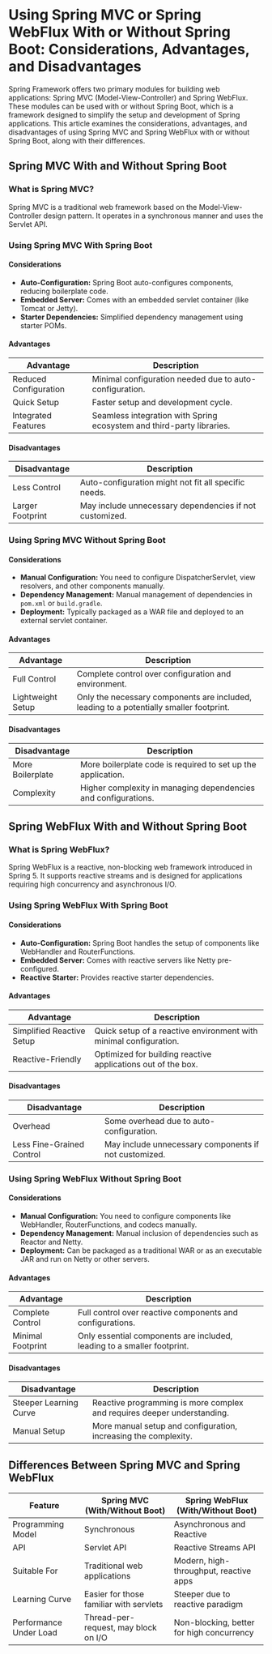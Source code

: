 # Using Spring MVC or Spring WebFlux With or Without Spring Boot: Considerations, Advantages, and Disadvantages

Spring Framework offers two primary modules for building web applications: Spring MVC (Model-View-Controller) and Spring WebFlux. These modules can be used with or without Spring Boot, which is a framework designed to simplify the setup and development of Spring applications. This article examines the considerations, advantages, and disadvantages of using Spring MVC and Spring WebFlux with or without Spring Boot, along with their differences.

## Spring MVC With and Without Spring Boot

### What is Spring MVC?

Spring MVC is a traditional web framework based on the Model-View-Controller design pattern. It operates in a synchronous manner and uses the Servlet API.

### Using Spring MVC With Spring Boot

#### Considerations

- **Auto-Configuration:** Spring Boot auto-configures components, reducing boilerplate code.
- **Embedded Server:** Comes with an embedded servlet container (like Tomcat or Jetty).
- **Starter Dependencies:** Simplified dependency management using starter POMs.

#### Advantages

| Advantage             | Description                                                           |
|-----------------------|-----------------------------------------------------------------------|
| Reduced Configuration | Minimal configuration needed due to auto-configuration.               |
| Quick Setup           | Faster setup and development cycle.                                   |
| Integrated Features   | Seamless integration with Spring ecosystem and third-party libraries. |

#### Disadvantages

| Disadvantage         | Description                                                                 |
|----------------------|-----------------------------------------------------------------------------|
| Less Control         | Auto-configuration might not fit all specific needs.                        |
| Larger Footprint     | May include unnecessary dependencies if not customized.                     |

### Using Spring MVC Without Spring Boot

#### Considerations

- **Manual Configuration:** You need to configure DispatcherServlet, view resolvers, and other components manually.
- **Dependency Management:** Manual management of dependencies in `pom.xml` or `build.gradle`.
- **Deployment:** Typically packaged as a WAR file and deployed to an external servlet container.

#### Advantages

| Advantage         | Description                                                                             |
|-------------------|-----------------------------------------------------------------------------------------|
| Full Control      | Complete control over configuration and environment.                                    |
| Lightweight Setup | Only the necessary components are included, leading to a potentially smaller footprint. |

#### Disadvantages

| Disadvantage     | Description                                                    |
|------------------|----------------------------------------------------------------|
| More Boilerplate | More boilerplate code is required to set up the application.   |
| Complexity       | Higher complexity in managing dependencies and configurations. |

## Spring WebFlux With and Without Spring Boot

### What is Spring WebFlux?

Spring WebFlux is a reactive, non-blocking web framework introduced in Spring 5. It supports reactive streams and is designed for applications requiring high concurrency and asynchronous I/O.

### Using Spring WebFlux With Spring Boot

#### Considerations

- **Auto-Configuration:** Spring Boot handles the setup of components like WebHandler and RouterFunctions.
- **Embedded Server:** Comes with reactive servers like Netty pre-configured.
- **Reactive Starter:** Provides reactive starter dependencies.

#### Advantages

| Advantage                 | Description                                                       |
|---------------------------|-------------------------------------------------------------------|
| Simplified Reactive Setup | Quick setup of a reactive environment with minimal configuration. |
| Reactive-Friendly         | Optimized for building reactive applications out of the box.      |

#### Disadvantages

| Disadvantage              | Description                                           |
|---------------------------|-------------------------------------------------------|
| Overhead                  | Some overhead due to auto-configuration.              |
| Less Fine-Grained Control | May include unnecessary components if not customized. |

### Using Spring WebFlux Without Spring Boot

#### Considerations

- **Manual Configuration:** You need to configure components like WebHandler, RouterFunctions, and codecs manually.
- **Dependency Management:** Manual inclusion of dependencies such as Reactor and Netty.
- **Deployment:** Can be packaged as a traditional WAR or as an executable JAR and run on Netty or other servers.

#### Advantages

| Advantage            | Description                                                                 |
|----------------------|-----------------------------------------------------------------------------|
| Complete Control     | Full control over reactive components and configurations.                   |
| Minimal Footprint    | Only essential components are included, leading to a smaller footprint.     |

#### Disadvantages

| Disadvantage           | Description                                                             |
|------------------------|-------------------------------------------------------------------------|
| Steeper Learning Curve | Reactive programming is more complex and requires deeper understanding. |
| Manual Setup           | More manual setup and configuration, increasing the complexity.         |

## Differences Between Spring MVC and Spring WebFlux

| Feature                | Spring MVC (With/Without Boot)          | Spring WebFlux (With/Without Boot)        |
|------------------------|-----------------------------------------|-------------------------------------------|
| Programming Model      | Synchronous                             | Asynchronous and Reactive                 |
| API                    | Servlet API                             | Reactive Streams API                      |
| Suitable For           | Traditional web applications            | Modern, high-throughput, reactive apps    |
| Learning Curve         | Easier for those familiar with servlets | Steeper due to reactive paradigm          |
| Performance Under Load | Thread-per-request, may block on I/O    | Non-blocking, better for high concurrency |
